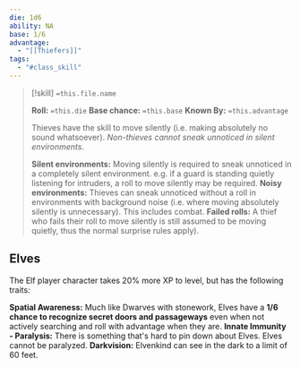```yaml
---
die: 1d6
ability: NA
base: 1/6
advantage:
  - "[[Thiefers]]"
tags:
  - "#class_skill"
---
```



> [!skill] `=this.file.name`
>  
>**Roll:** `=this.die`
>**Base chance:** `=this.base`
>**Known By:** `=this.advantage`
>
> Thieves have the skill to move silently (i.e. making absolutely no sound whatsoever). *Non-thieves cannot sneak unnoticed in silent environments*.
> 
> **Silent environments:** Moving silently is required to sneak unnoticed in a completely silent environment. e.g. if a guard is standing quietly listening for intruders, a roll to move silently may be required. 
> **Noisy environments:** Thieves can sneak unnoticed without a roll in environments with background noise (i.e. where moving absolutely silently is unnecessary). This includes combat. 
> **Failed rolls:** A thief who fails their roll to move silently is still assumed to be moving quietly, thus the normal surprise rules apply). 

## Elves
The Elf player character takes 20% more XP to level, but has the following traits:

**Spatial Awareness:** Much like Dwarves with stonework, Elves have a **1/6 chance to recognize secret doors and passageways** even when not actively searching and roll with advantage when they are.
**Innate Immunity - Paralysis:** There is something that's hard to pin down about Elves. Elves cannot be paralyzed.
**Darkvision:** Elvenkind can see in the dark to a limit of 60 feet.